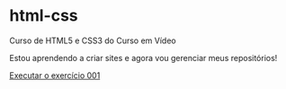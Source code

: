 # html-css
 Curso de HTML5 e CSS3 do Curso em Vídeo

Estou aprendendo a criar sites e agora vou gerenciar meus repositórios!

<a href="https://julioo-cesar.github.io/html-css/exercicios/ex001/index.html">Executar o exercício 001</a>